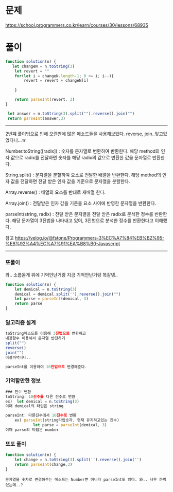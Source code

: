 # 문제
https://school.programmers.co.kr/learn/courses/30/lessons/68935

# 풀이
```jsx
function solution(n) {
   let changeN = n.toString(3)
    let revert = ""
    for(let i = changeN.length-1; 0 <= i; i--){
        revert = revert + changeN[i] 
      
    }

    return parseInt(revert, 3)
} 
```
```jsx
 let answer = n.toString(3).split("").reverse().join("")
 return parseInt(answer,3)
```

---
2번쨰 풀이법으로 인해 오랜만에 많은 메소드들을 사용해보았다. reverse, join..잊고있었다니...ㅠ


Number.toString([radix]) : 숫자를 문자열로 변환하여 반환한다. 해당 method의 인자 값으로 radix를 전달하면 숫자를 해당 radix의 값으로 변환한 값을 문자열로 반환한다.

String.split() : 문자열을 분할하여 요소로 전달한 배열을 반환한다. 해당 method의 인자 값을 전달하면 전달 받은 인자 값을 기준으로 문자열을 분할한다.

Array.reverse() : 배열의 요소를 반대로 재배열 한다.

Array.join() : 전달받은 인자 값을 기준을 요소 사이에 반영한 문자열을 반환한다.

parseInt(string, radix) : 전달 받은 문자열을 전달 받은 radix로 분석한 정수를 반환한다. 해당 문자열이 3진법을 나타내고 있어, 3진법으로 분석한 정수를 반환한다고 이해했다.


참고
https://velog.io/@fstone/Programmers-3%EC%A7%84%EB%B2%95-%EB%92%A4%EC%A7%91%EA%B8%B0-Javascript


----
### 또풀이
와.. 소름돋게 위에 기억안난거랑 지금 기억안난거랑 똑같넹..
```jsx
function solution(n) {
    let demical = n.toString(3)
    demical = demical.split('').reverse().join("")
    let parse = parseInt(demical, 3)
    return parse
}
```
### 알고리즘 설계
```jsx
toString메소드를 이용해 3진법으로 변환하고 
내장함수 이용해서 문자열 반전하기
split("")
reverse()
join("")
이걸까먹다니..

parseInt를 이용하여 10진법으로 변경해준다. 
```
### 기억할만한 정보
```jsx
### 진수 변환
toString: 10진수를 다른 진수로 변환
ex)  let demical = n.toString(3)
이때 demical의 타입은 string

parseInt: 다른진수에서 10진수로 변환
	ex) parseInt(string타입숫자, 현재 유지하고있는 진수)
			let parse = parseInt(demical, 3)
이때 parse의 타입은 number
```

### 또또 풀이
```jsx
function solution(n) {
    let change = n.toString(3).split('').reverse().join('')
    return parseInt(change,3)
}
```
	문자열을 숫자로 변경해주는 메소드는 Number뿐 아니라 parseInt도 있다. 와.. 너무 까먹었는데..?
